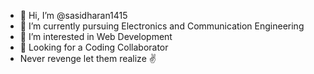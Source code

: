 - 👋 Hi, I’m @sasidharan1415 
- 🌱 I’m currently pursuing Electronics and Communication Engineering
- 👀 I’m interested in Web Development
- 💞️ Looking for a Coding Collaborator
-  Never revenge let them realize ✌️

<!---
sasidharan1415/sasidharan1415 is a ✨ special ✨ repository because its `README.md` (this file) appears on your GitHub profile.
You can click the Preview link to take a look at your changes.
--->

